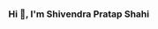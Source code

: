 ### Hi 👋, I'm Shivendra Pratap Shahi

<!--
Data Analyst | Aspiring Data Scientist | Machine Learning Enthusiast

- 🔭 I’m currently working on multiple machine learning projects 
- 🌱 I’m currently learning  Machine Learning , Deep Learning, computer vision, NLP etc...
- 👯 I’m looking to collaborate on different machine learning projects
- 🤔 My projects are available at https://github.com/Shivendraau
- 💬 Ask me about SQL, Python, Data Analytics, Data Visualization, Machine Learning
- 📫 How to reach me: shivendraau@gmail.com
- 
